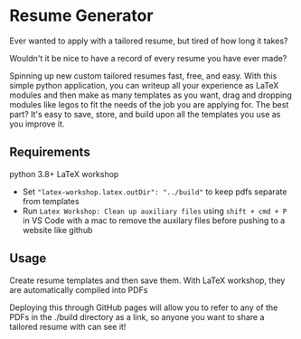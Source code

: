 # Resume Generator
Ever wanted to apply with a tailored resume, but tired of how long it takes?

Wouldn't it be nice to have a record of every resume you have ever made?

Spinning up new custom tailored resumes fast, free, and easy. With this simple python application, you can writeup all your experience as LaTeX modules and then make as many templates as you want, drag and dropping modules like legos to fit the needs of the job you are applying for. The best part? It's easy to save, store, and build upon all the templates you use as you improve it.

## Requirements
python 3.8+
LaTeX workshop
- Set `"latex-workshop.latex.outDir": "../build"` to keep pdfs separate from templates
- Run `Latex Workshop: Clean up auxiliary files` using `shift + cmd + P` in VS Code with a mac to remove the auxilary files before pushing to a website like github

## Usage
Create resume templates and then save them. With LaTeX workshop, they are automatically compiled into PDFs

Deploying this through GitHub pages will allow you to refer to any of the PDFs in the ./build directory as a link, so anyone you want to share a tailored resume with can see it!